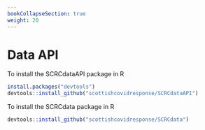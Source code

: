 ```yaml
---
bookCollapseSection: true
weight: 20
---
```


# Data API

To install the SCRCdataAPI package in R

``` R
install.packages("devtools")
devtools::install_github("scottishcovidresponse/SCRCdataAPI")
```

To install the SCRCdata package in R

``` R
devtools::install_github("scottishcovidresponse/SCRCdata")
```